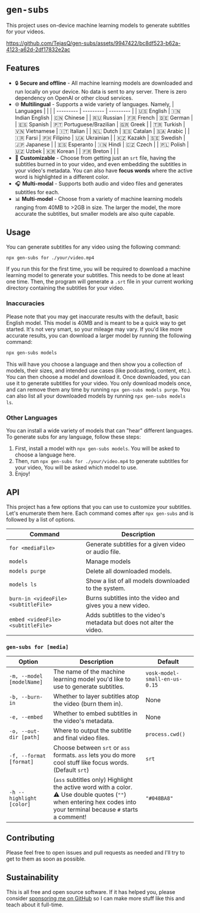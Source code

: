 # `gen-subs`

This project uses on-device machine learning models to generate subtitles for your videos.

https://github.com/TejasQ/gen-subs/assets/9947422/bc8df523-b62a-4123-a62d-2df17832e2ac

## Features

- 🔒 **Secure and offline** - All machine learning models are downloaded and run locally on your device. No data is sent to any server. There is zero dependency on OpenAI or other cloud services.
- 🌐 **Multilingual** - Supports a wide variety of languages. Namely,
  | Languages | | |
  | --------- | --------- | --------- |
  | 🇺🇸 English | 🇮🇳 Indian English | 🇨🇳 Chinese |
  | 🇷🇺 Russian | 🇫🇷 French | 🇩🇪 German |
  | 🇪🇸 Spanish | 🇵🇹 Portuguese/Brazilian | 🇬🇷 Greek |
  | 🇹🇷 Turkish | 🇻🇳 Vietnamese | 🇮🇹 Italian |
  | 🇳🇱 Dutch | 🇪🇸 Catalan | 🇸🇦 Arabic |
  | 🇮🇷 Farsi | 🇵🇭 Filipino | 🇺🇦 Ukrainian |
  | 🇰🇿 Kazakh | 🇸🇪 Swedish | 🇯🇵 Japanese |
  | 🇪🇸 Esperanto | 🇮🇳 Hindi | 🇨🇿 Czech |
  | 🇵🇱 Polish | 🇺🇿 Uzbek | 🇰🇷 Korean |
  | 🇫🇷 Breton | | |
- 🎨 **Customizable** - Choose from getting just an `srt` file, having the subtitles burned in to your video, and even embedding the subtitles in your video's metadata. You can also have **focus words** where the active word is highlighted in a different color.
- 🎧 **Multi-modal** - Supports both audio and video files and generates subtitles for each.
- 📊 **Multi-model** - Choose from a variety of machine learning models ranging from 40MB to >2GB in size. The larger the model, the more accurate the subtitles, but smaller models are also quite capable.

## Usage

You can generate subtitles for any video using the following command:

```bash
npx gen-subs for ./your/video.mp4
```

If you run this for the first time, you will be required to download a machine learning model to generate your subtitles. This needs to be done at least one time. Then, the program will generate a `.srt` file in your current working directory containing the subtitles for your video.

### Inaccuracies

Please note that you may get inaccurate results with the default, basic English model. This model is 40MB and is meant to be a quick way to get started. It's not very smart, so your mileage may vary. If you'd like more accurate results, you can download a larger model by running the following command:

```bash
npx gen-subs models
```

This will have you choose a language and then show you a collection of models, their sizes, and intended use cases (like podcasting, content, etc.). You can then choose a model and download it. Once downloaded, you can use it to generate subtitles for your video. You only download models once, and can remove them any time by running `npx gen-subs models purge`. You can also list all your downloaded models by running `npx gen-subs models ls`.

### Other Languages

You can install a wide variety of models that can "hear" different languages. To generate subs for any language, follow these steps:

1. First, install a model with `npx gen-subs models`. You will be asked to choose a language here.
2. Then, run `npx gen-subs for ./your/video.mp4` to generate subtitles for your video, You will be asked which model to use.
3. Enjoy!

## API

This project has a few options that you can use to customize your subtitles. Let's enumerate them here. Each command comes after `npx gen-subs` and is followed by a list of options.

| Command                              | Description                                                          |
| ------------------------------------ | -------------------------------------------------------------------- |
| `for <mediaFile>`                    | Generate subtitles for a given video or audio file.                  |
| `models`                             | Manage models                                                        |
| `models purge`                       | Delete all downloaded models.                                        |
| `models ls`                          | Show a list of all models downloaded to the system.                  |
| `burn-in <videoFile> <subtitleFile>` | Burns subtitles into the video and gives you a new video.            |
| `embed <videoFile> <subtitleFile>`   | Adds subtitles to the video's metadata but does not alter the video. |

### `gen-subs for [media]`

| Option                    | Description                                                                                                                                                         | Default                       |
| ------------------------- | ------------------------------------------------------------------------------------------------------------------------------------------------------------------- | ----------------------------- |
| `-m, --model [modelName]` | The name of the machine learning model you'd like to use to generate subtitles.                                                                                     | `vosk-model-small-en-us-0.15` |
| `-b, --burn-in`           | Whether to layer subtitles atop the video (burn them in).                                                                                                           | None                          |
| `-e, --embed`             | Whether to embed subtitles in the video's metadata.                                                                                                                 | None                          |
| `-o, --out-dir [path]`    | Where to output the subtitle and final video files.                                                                                                                 | `process.cwd()`               |
| `-f, --format [format]`   | Choose between `srt` or `ass` formats. `ass` lets you do more cool stuff like focus words. (Default `srt`)                                                          | `srt`                         |
| `-h --highlight [color]`  | (`ass` subtitles only) Highlight the active word with a color. ⚠️ Use double quotes (`""`) when entering hex codes into your terminal because `#` starts a comment! | `"#048BA8"`                   |

## Contributing

Please feel free to open issues and pull requests as needed and I'll try to get to them as soon as possible.

## Sustainability

This is all free and open source software. If it has helped you, please consider [sponsoring me on GitHub](https://github.com/sponsors/TejasQ) so I can make more stuff like this and teach about it full-time.
